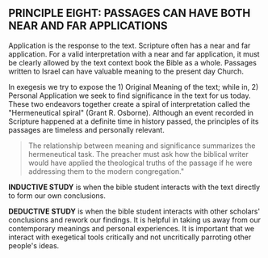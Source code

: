 ## PRINCIPLE EIGHT: PASSAGES CAN HAVE BOTH NEAR AND FAR APPLICATIONS

Application is the response to the text. Scripture often has a near and far application. For a valid interpretation with a near and far application, it must be clearly allowed by the text context book the Bible as a whole. Passages written to Israel can have valuable meaning to the present day Church.

In exegesis we try to expose the 1) Original Meaning of the text; while in, 2) Personal Application we seek to find significance in the text for us today. These two endeavors together create a spiral of interpretation called the "Hermeneutical spiral" (Grant R. Osborne). Although an event recorded in Scripture happened at a definite time in history passed, the principles of its passages are timeless and personally relevant.

> The relationship between meaning and significance summarizes the hermeneutical task. The preacher must ask how the biblical writer would have applied the theological truths of the passage if he were addressing them to the modern congregation."

**INDUCTIVE STUDY** is when the bible student interacts with the text directly to form our own conclusions.

**DEDUCTIVE STUDY** is when the bible student interacts with other scholars' conclusions and rework our findings. It is helpful in taking us away from our contemporary meanings and personal experiences. It is important that we interact with exegetical tools critically and not uncritically parroting other people's ideas.

